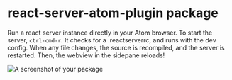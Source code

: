 # react-server-atom-plugin package

Run a react server instance directly in your Atom browser.  To start the server,
`ctrl-cmd-r`.  It checks for a .reactserverrc, and runs with the dev config.
When any file changes, the source is recompiled, and the server is restarted.
Then, the webview in the sidepane reloads!

![A screenshot of your package](https://f.cloud.github.com/assets/69169/2290250/c35d867a-a017-11e3-86be-cd7c5bf3ff9b.gif)
